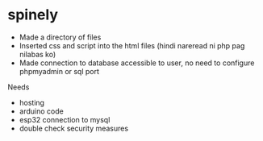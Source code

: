 # spinely

- Made a directory of files
- Inserted css and script into the html files (hindi nareread ni php pag nilabas ko)
- Made connection to database accessible to user, no need to configure phpmyadmin or sql port

Needs
- hosting
- arduino code
- esp32 connection to mysql
- double check security measures
